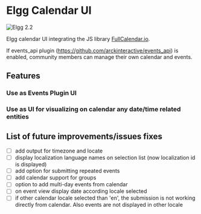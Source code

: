 # Elgg Calendar UI

![Elgg 2.2](https://img.shields.io/badge/Elgg-2.2-orange.svg?style=flat-square)

Elgg calendar UI integrating the JS library [FullCalendar.io](https://fullcalendar.io/).

If events_api plugin (https://github.com/arckinteractive/events_api) is enabled, community members can manage their own calendar and events.

## Features

### Use as Events Plugin UI

### Use as UI for visualizing on calendar any date/time related entities

## List of future improvements/issues fixes ##
- [ ] add output for timezone and locate
- [ ] display localization language names on selection list (now localization id is displayed)
- [ ] add option for submitting repeated events
- [ ] add calendar support for groups
- [ ] option to add multi-day events from calendar
- [ ] on event view display date according locale selected
- [ ] if other calendar locale selected than 'en', the submission is not working directly from calendar. Also events are not displayed in other locale
